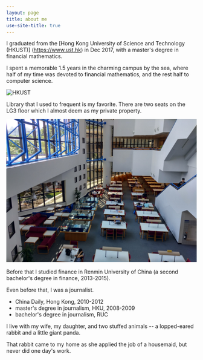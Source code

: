```yaml
---
layout: page
title: about me
use-site-title: true
---
```


I graduated from the [Hong Kong University of Science and Technology (HKUST)] (https://www.ust.hk) in Dec 2017, with a master's degree in financial mathematics.

I spent a memorable 1.5 years in the charming campus by the sea, where half of my time was devoted to financial mathematics, and the rest half to computer science.

![HKUST](HKUST.jpg)

Library that I used to frequent is my favorite. There are two seats on the LG3 floor which I almost deem as my private property.

![Library](Library.jpg)

Before that I studied finance in Renmin University of China (a second bachelor's degree in finance, 2013-2015).

Even before that, I was a journalist.

- China Daily, Hong Kong, 2010-2012
- master's degree in journalism, HKU, 2008-2009
- bachelor's degree in journalism, RUC

I live with my wife, my daughter, and two stuffed animals -- a lopped-eared rabbit and a little giant panda.

That rabbit came to my home as she applied the job of a housemaid, but never did one day's work. 
